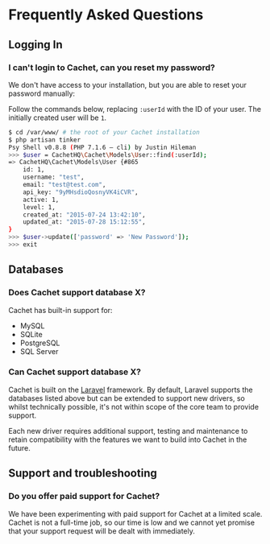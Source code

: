 # Frequently Asked Questions

## Logging In

### I can't login to Cachet, can you reset my password?

We don't have access to your installation, but you are able to reset your password manually:

Follow the commands below, replacing `:userId` with the ID of your user. The initially created user will be `1`.

```bash
$ cd /var/www/ # the root of your Cachet installation
$ php artisan tinker
Psy Shell v0.8.8 (PHP 7.1.6 — cli) by Justin Hileman
>>> $user = CachetHQ\Cachet\Models\User::find(:userId);
=> CachetHQ\Cachet\Models\User {#865
    id: 1,
    username: "test",
    email: "test@test.com",
    api_key: "9yMHsdioQosnyVK4iCVR",
    active: 1,
    level: 1,
    created_at: "2015-07-24 13:42:10",
    updated_at: "2015-07-28 15:12:55",
}
>>> $user->update(['password' => 'New Password']);
>>> exit
```

## Databases

### Does Cachet support database X?

Cachet has built-in support for:

- MySQL
- SQLite
- PostgreSQL
- SQL Server

### Can Cachet support database X?

Cachet is built on the [Laravel](https://laravel.com) framework. By default, Laravel supports the databases listed above but can be extended to support new drivers, so whilst technically possible, it's not within scope of the core team to provide support.

Each new driver requires additional support, testing and maintenance to retain compatibility with the features we want to build into Cachet in the future.

## Support and troubleshooting

### Do you offer paid support for Cachet?

We have been experimenting with paid support for Cachet at a limited scale. Cachet is not a full-time job, so our time is low and we cannot yet promise that your support request will be dealt with immediately.
